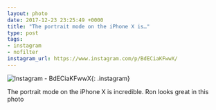 ```yaml
---
layout: photo
date: 2017-12-23 23:25:49 +0000
title: "The portrait mode on the iPhone X is…"
type: post
tags:
- instagram
- nofilter
instagram_url: https://www.instagram.com/p/BdECiaKFwwX/
---
```


![Instagram - BdECiaKFwwX](https://colinseymour.co.uk/img/BdECiaKFwwX.jpg){: .instagram}

The portrait mode on the iPhone X is incredible. Ron looks great in this photo 
